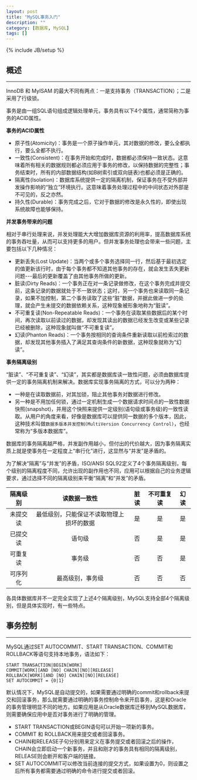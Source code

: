 ```yaml
---
layout: post
title: "MySQL事务入门"
description: ""
category: [数据库, MySQL]
tags: []
---
```

{% include JB/setup %}

## 概述

--------------

InnoDB 和 MyISAM 的最大不同有两点：一是支持事务（TRANSACTION）；二是采用了行级锁。

事务是由一组SQL语句组成逻辑处理单元，事务具有以下4个属性，通常简称为事务的ACID属性。

**事务的ACID属性**

- 原子性(Atomicity)：事务是一个原子操作单元，其对数据的修改，要么全都执行，要么全都不执行。
- 一致性(Consistent)：在事务开始和完成时，数据都必须保持一致状态。这意味着所有相关的数据规则都必须应用于事务的修改，以保持数据的完整性；事务结束时，所有的内部数据结构(如B树索引或双向链表)也都必须是正确的。
- 隔离性(Isolation)：数据库系统提供一定的隔离机制，保证事务在不受外部并发操作影响的“独立”环境执行。这意味着事务处理过程中的中间状态对外部是不可见的，反之亦然。
- 持久性(Durable)：事务完成之后，它对于数据的修改是永久性的，即使出现系统故障也能够保持。

**并发事务带来的问题**

相对于串行处理来说，并发处理能大大增加数据库资源的利用率，提高数据库系统的事务吞吐量，从而可以支持更多的用户。但并发事务处理也会带来一些问题，主要包括以下几种情况：

- 更新丢失(Lost Update)：当两个或多个事务选择同一行，然后基于最初选定的值更新该行时，由于每个事务都不知道其他事务的存在，就会发生丢失更新问题---最后的更新覆盖了由其他事务所做的更新。
- 脏读(Dirty Reads)：一个事务正在对一条记录做修改，在这个事务完成并提交前，这条记录的数据就处于不一致状态；这时，另一个事务也来读取同一条记录，如果不加控制，第二个事务读取了这些“脏”数据，并据此做进一步的处理，就会产生未提交的数据依赖关系，这种现象被形象地称为“脏读”。
- 不可重复读(Non-Repeatable Reads)：一个事务在读取某些数据后的某个时间，再次读取以前读过的数据，却发现其读出的数据已经发生改变或某些记录已经被删除，这种现象就叫做“不可重复读”。
- 幻读(Phanton Reads)：一个事务按相同的查询条件重新读取以前检索过的数据，却发现其他事务插入了满足其查询条件的新数据，这种现象就称为“幻读”。

**事务隔离级别**

“脏读”、“不可重复读”、“幻读”，其实都是数据库读一致性问题，必须由数据库提供一定的事务隔离机制来解决。数据库实现事务隔离的方式，可以分为两种：

- 一种是在读取数据前，对其加锁，阻止其他事务对数据进行修改。
- 另一种是不用加任何锁，通过一定机制生成一个数据请求时间点的一致性数据快照(snapshot)，并用这个快照来提供一定级别(语句级或事务级)的一致性读取。从用户的角度来看，好像是数据库可以提供同一数据的多个版本，因此，这种技术叫做`数据多版本并发控制(MultiVersion Concurrency Control)`，也经常称为“多版本数据库”。

数据库的事务隔离越严格，并发副作用越小，但付出的代价越大，因为事务隔离实质上就是使事务在一定程度上“串行化”进行，这显然与“并发”是矛盾的。

为了解决“隔离”与“并发”的矛盾，ISO/ANSI SQL92定义了4个事务隔离级别，每个级别的隔离程度不同，允许出现的副作用也不同，应用可以根据自己的业务逻辑要求，通过选择不同的隔离级别来平衡“隔离”和“并发”的矛盾。

|隔离级别|读数据一致性|脏读|不可重复读|幻读|
|:--------:|:-------:|:-------:|:--------:|:------:|
|未提交读|最低级别，只能保证不读取物理上损坏的数据|是|是|是|
|已提交读|语句级|否|是|是|
|可重复读|事务级|否|否|是|
|可序列化|最高级别，事务级|否|否|否|

各具体数据库并不一定完全实现了上述4个隔离级别，MySQL支持全部4个隔离级别，但是具体实现时，有一些特点。

## 事务控制

-----------

MySQL通过SET AUTOCOMMIT、START TRANSACTION、COMMIT和ROLLBACK等语句支持本地事务，语法如下：

	START TRANSACTION|BEGIN[WORK]
	COMMIT[WORK][AND [NO] CHAIN][NO][RELEASE]
	ROLLBACK[WORK][AND [NO] CHAIN][NO][RELEASE]
	SET AUTOCOMMIT = {0|1}
	
默认情况下，MySQL是自动提交的，如果需要通过明确的commit和rollback来提交和回滚事务，那么就需要通过明确的事务控制命令来开启事务，这是和Oracle的事务管理明显不同的地方。如果应用是从Oracle数据库迁移到MySQL数据库，则需要确保应用中是否对事务进行了明确的管理。

- START TRANSACTION或BEGIN语句可以开始一项新的事务。
- COMMIT 和 ROLLBACK用来提交或者回滚事务。
- CHAIN和RELEASE子句分别用来定义在事务提交或者回滚之后的操作，CHAIN会立即启动一个新事务，并且和刚才的事务具有相同的隔离级别，RELEASE则会断开和客户端的链接。
- SET AUTOCOMMIT可以修改当前连接的提交方式，如果设置为0，则设置之后所有事务都需要通过明确的命令进行提交或者回滚。